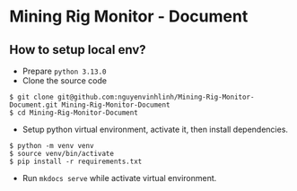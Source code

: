 # Mining Rig Monitor - Document
## How to setup local env?
- Prepare `python 3.13.0`
- Clone the source code

```shell
$ git clone git@github.com:nguyenvinhlinh/Mining-Rig-Monitor-Document.git Mining-Rig-Monitor-Document
$ cd Mining-Rig-Monitor-Document
```

- Setup python virtual environment, activate it, then install dependencies.

```shell
$ python -m venv venv
$ source venv/bin/activate
$ pip install -r requirements.txt
```


- Run `mkdocs serve` while activate virtual environment.
